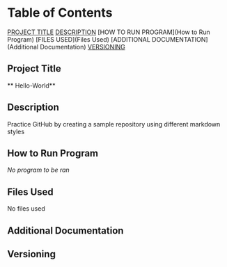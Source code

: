 # Table of Contents
[PROJECT TITLE](Project-Title)
[DESCRIPTION](Description)
[HOW TO RUN PROGRAM](How to Run Program)
[FILES USED](Files Used)
[ADDITIONAL DOCUMENTATION](Additional Documentation)
[VERSIONING](Versioning)

## Project Title
** Hello-World**

## Description
Practice GitHub by creating a sample repository using different markdown styles

## How to Run Program
*No program to be ran*

## Files Used
No files used

## Additional Documentation

## Versioning


